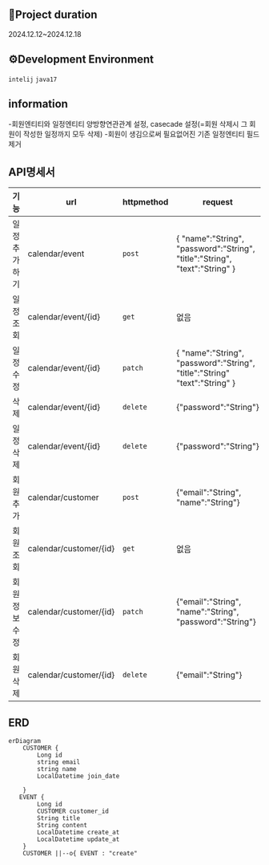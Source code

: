  ## 📅Project duration
2024.12.12~2024.12.18

## ⚙️Development Environment
```intelij``` ```java17```

## information
-회원엔티티와 일정엔티티 양방향연관관계 설정, casecade 설정(=회원 삭제시 그 회원이 작성한 일정까지 모두 삭제)
-회원이 생김으로써 필요없어진 기존 일정엔티티 필드 제거

## API명세서
| 기능         | url                                        | httpmethod | request                                                     | response                                                                                        | HttpStatus |
|--------------|--------------------------------------------|------------|-------------------------------------------------------------|-------------------------------------------------------------------------------------------------|------------|
| 일정추가하기 |   calendar/event                              | ```post```       | { "name":"String",  "password":"String", "title":"String", "text":"String" } | { "name":"String", "title":"String",  "text":"String", "CreationDate":"String", "ModificationDate":"String" }     | ```201```        |
| 일정조회     | calendar/event/{id} | ```get```| 없음 |{ "name":"String", "title":"String", "text":"String", "CreationDate":"String", "ModificationDate":"String" } | ```200```|
| 일정수정     | calendar/event/{id}                                      | ```patch```       | { "name":"String", "password":"String", "title":"String" "text":"String" }       | "name":"String", "title":"String",  "text":"String", "CreationDate":"String", "ModificationDate":"String" }| ```200```        |
| 삭제         | calendar/event/{id}| ```delete```|  {"password":"String"}| 없음| ```204```        |
|일정삭제         | calendar/event/{id}| ```delete```     |  {"password":"String"}   | 없음  | ```204```        |
|회원추가|calendar/customer|```post```|{"email":"String", "name":"String"}|{"id":"Long", "email":"String", "name":"String","joindate":"LocalDateTime"}|```201```
|회원조회|calendar/customer/{id}|```get```|없음|{"id":"Long", "email":"String", "name":"String","joindate":"LocalDateTime"}|```200```
|회원정보수정|calendar/customer/{id}|```patch```|{"email":"String", "name":"String", "password":"String"}|{"id":"Long", "email":"String", "name":"String","joindate":"LocalDateTime"}|```200```
|회원삭제|calendar/customer/{id}|```delete```|{"email":"String"}|없음|```200```





## ERD
```mermaid
erDiagram
    CUSTOMER {
        Long id
        string email
        string name
        LocalDatetime join_date
        
    }
   EVENT {
        Long id
        CUSTOMER customer_id
        String title
        String content
        LocalDatetime create_at
        LocalDatetime update_at
    }
    CUSTOMER ||--o{ EVENT : "create"
